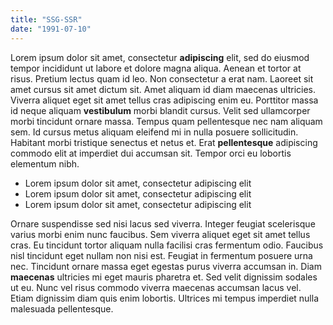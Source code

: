 ```yaml
---
title: "SSG-SSR"
date: "1991-07-10"
---
```


Lorem ipsum dolor sit amet, consectetur **adipiscing** elit, sed do eiusmod tempor incididunt ut labore et dolore magna aliqua. Aenean et tortor at risus. Pretium lectus quam id leo. Non consectetur a erat nam. Laoreet sit amet cursus sit amet dictum sit. Amet aliquam id diam maecenas ultricies. Viverra aliquet eget sit amet tellus cras adipiscing enim eu. Porttitor massa id neque aliquam **vestibulum** morbi blandit cursus. Velit sed ullamcorper morbi tincidunt ornare massa. Tempus quam pellentesque nec nam aliquam sem. Id cursus metus aliquam eleifend mi in nulla posuere sollicitudin. Habitant morbi tristique senectus et netus et. Erat **pellentesque** adipiscing commodo elit at imperdiet dui accumsan sit. Tempor orci eu lobortis elementum nibh.

- Lorem ipsum dolor sit amet, consectetur adipiscing elit
- Lorem ipsum dolor sit amet, consectetur adipiscing elit
- Lorem ipsum dolor sit amet, consectetur adipiscing elit

Ornare suspendisse sed nisi lacus sed viverra. Integer feugiat scelerisque varius morbi enim nunc faucibus. Sem viverra aliquet eget sit amet tellus cras. Eu tincidunt tortor aliquam nulla facilisi cras fermentum odio. Faucibus nisl tincidunt eget nullam non nisi est. Feugiat in fermentum posuere urna nec. Tincidunt ornare massa eget egestas purus viverra accumsan in. Diam **maecenas** ultricies mi eget mauris pharetra et. Sed velit dignissim sodales ut eu. Nunc vel risus commodo viverra maecenas accumsan lacus vel. Etiam dignissim diam quis enim lobortis. Ultrices mi tempus imperdiet nulla malesuada pellentesque.

